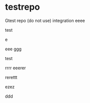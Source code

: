 # testrepo
Gtest repo (do not use)
integration
eeee

test










e

eee
ggg

test

rrrr
eeerer

rerettt


ezez

ddd
